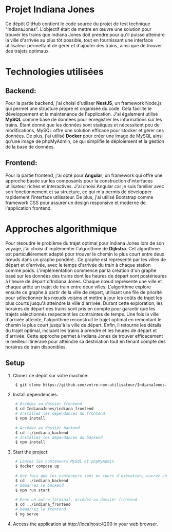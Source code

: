 # Projet Indiana Jones

Ce dépôt GitHub contient le code source du projet de test technique "IndianaJones". L'objectif était de mettre en œuvre une solution pour trouver 
les trains que Indiana Jones doit prendre pour qu'il puisse atteindre la ville d'arrivée au plus tôt possible, tout en fournissant une interface 
utilisateur permettant de gérer et d'ajouter des trains, ainsi que de trouver des trajets optimaux.

# Technologies utilisées

## Backend:
Pour la partie backend, j'ai choisi d'utiliser **NestJS**, un framework Node.js qui permet une structure propre et organisée du code. 
Cela facilite le développement et la maintenance de l'application. J'ai également utilisé **MySQL** comme base de données pour enregistrer 
les informations sur les trains. Étant donné que les données sont statiques et nécessitent peu de modifications, 
MySQL offre une solution efficace pour stocker et gérer ces données. De plus, j'ai utilisé **Docker** pour créer une image de MySQL 
ainsi qu'une image de phpMyAdmin, ce qui simplifie le déploiement et la gestion de la base de données.

## Frontend:
Pour la partie frontend, j'ai opté pour **Angular**, un framework qui offre une approche basée sur les composants pour la construction 
d'interfaces utilisateur riches et interactives. J'ai choisi Angular car je suis familier avec son fonctionnement et sa structure, 
ce qui m'a permis de développer rapidement l'interface utilisateur. De plus, j'ai utilisé Bootstrap comme framework CSS pour assurer 
un design responsive et moderne de l'application frontend. 

# Approches algorithmique

Pour résoudre le problème du trajet optimal pour Indiana Jones lors de son voyage, j'ai choisi d'implémenter l'algorithme de **Dijkstra**. Cet algorithme est particulièrement adapté pour trouver le chemin le plus court entre deux nœuds dans un graphe pondéré.. Ce graphe est représenté par les villes de départ et d'arrivée, 
avec le temps d'arrivée du train à chaque station comme poids.
L'implémentation commence par la création d'un graphe basé sur les données des trains dont les heures de départ sont postérieures à l'heure de départ 
d'Indiana Jones. Chaque nœud représente une ville et chaque arête un trajet de train entre deux villes. L'algorithme explore ensuite ce graphe à partir 
de la ville de départ, utilisant une file de priorité pour sélectionner les nœuds voisins et mettre à jour les coûts de trajet les plus courts jusqu'à atteindre la ville d'arrivée.
Durant cette exploration, les horaires de départ des trains sont pris en compte pour garantir que les trajets sélectionnés respectent les contraintes de temps.
Une fois la ville d'arrivée atteinte, l'algorithme reconstruit le trajet optimal en remontant le chemin le plus court jusqu'à la ville de départ. 
Enfin, il retourne les détails du trajet optimal, incluant les trains à prendre et les heures de départ et d'arrivée. 
Cette approche permet à Indiana Jones de trouver efficacement le meilleur itinéraire pour atteindre sa destination tout en tenant compte des horaires de train
disponibles.


## Setup

1. Clonez ce dépôt sur votre machine:
   ```bash
    $ git clone https://github.com/votre-nom-utilisateur/IndianaJones.git
   ```
2. Install dependencies:
   ```bash
    # Accédez au dossier frontend
    $ cd IndianaJones/indiana_frontend
    # Installez les dépendances du frontend
    $ npm install
    
    # Accédez au dossier backend
    $ cd ../indiana_backend
    # Installez les dépendances du backend
    $ npm install
   ``` 
3. Start the project:
   ```bash
    # Lancez les conteneurs MySQL et phpMyAdmin
    $ docker compose up
  
    # Une fois que les conteneurs sont en cours d'exécution, ouvrez un nouveau terminal et accédez au dossier backend
    $ cd ../indiana_backend
    # Démarrez le backend
    $ npm run start
    
    # Dans un autre terminal, accédez au dossier frontend
    $ cd ../indiana_frontend
    # Démarrez le frontend
    $ ng serve
   ```
5. Access the application at http://localhost:4200 in your web browser.

